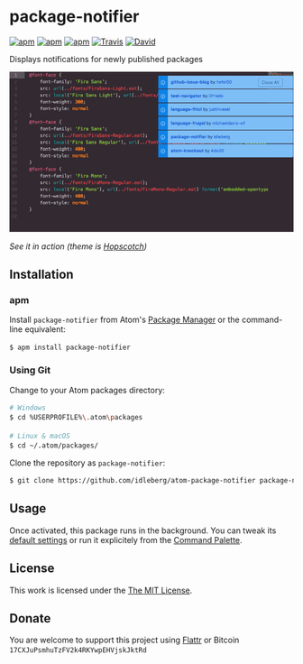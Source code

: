 # package-notifier

[![apm](https://img.shields.io/apm/l/package-notifier.svg?style=flat-square)](https://atom.io/packages/package-notifier)
[![apm](https://img.shields.io/apm/v/package-notifier.svg?style=flat-square)](https://atom.io/packages/package-notifier)
[![apm](https://img.shields.io/apm/dm/package-notifier.svg?style=flat-square)](https://atom.io/packages/package-notifier)
[![Travis](https://img.shields.io/travis/idleberg/atom-package-notifier.svg?style=flat-square)](https://travis-ci.org/idleberg/atom-package-notifier)
[![David](https://img.shields.io/david/dev/idleberg/atom-package-notifier.svg?style=flat-square)](https://david-dm.org/idleberg/atom-package-notifier?type=dev)

Displays notifications for newly published packages

![Screenshot](https://raw.githubusercontent.com/idleberg/atom-package-notifier/master/screenshot.png)

*See it in action (theme is [Hopscotch](https://atom.io/themes/hopscotch))*

## Installation

### apm

Install `package-notifier` from Atom's [Package Manager](http://flight-manual.atom.io/using-atom/sections/atom-packages/) or the command-line equivalent:

`$ apm install package-notifier`

### Using Git

Change to your Atom packages directory:

```bash
# Windows
$ cd %USERPROFILE%\.atom\packages

# Linux & macOS
$ cd ~/.atom/packages/
```

Clone the repository as `package-notifier`:

```bash
$ git clone https://github.com/idleberg/atom-package-notifier package-notifier
```

## Usage

Once activated, this package runs in the background. You can tweak its [default settings](http://flight-manual.atom.io/using-atom/sections/atom-packages/#package-settings) or run it explicitely from the [Command Palette](https://atom.io/docs/latest/getting-started-atom-basics#command-palette).

## License

This work is licensed under the [The MIT License](LICENSE.md).

## Donate

You are welcome to support this project using [Flattr](https://flattr.com/submit/auto?user_id=idleberg&url=https://github.com/idleberg/atom-package-notifier) or Bitcoin `17CXJuPsmhuTzFV2k4RKYwpEHVjskJktRd`
